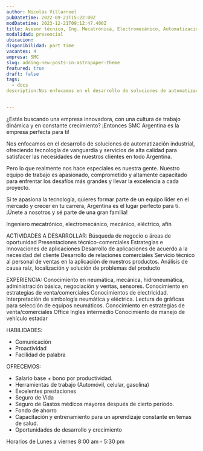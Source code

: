```yaml
---
author: Nicolas Villarroel
pubDatetime: 2022-09-23T15:22:00Z
modDatetime: 2023-12-21T09:12:47.400Z
title: Asesor técnico, Ing. Mecatrónica, Electromecánico, Automatización
modalidad: presencial
ubicacion: 
disponibilidad: part time 
vacantes: 4
empresa: SMC
slug: adding-new-posts-in-astropaper-theme
featured: true
draft: false
tags:
  - docs
description:Nos enfocamos en el desarrollo de soluciones de automatización industrial, ofreciendo tecnología de vanguardia y servicios de alta calidad para satisfacer las necesidades de nuestros clientes en toda Argentina.

 
---
```

¿Estás buscando una empresa innovadora, con una cultura de trabajo dinámica y en constante crecimiento? ¡Entonces SMC Argentina es la empresa perfecta para ti!

Nos enfocamos en el desarrollo de soluciones de automatización industrial, ofreciendo tecnología de vanguardia y servicios de alta calidad para satisfacer las necesidades de nuestros clientes en todo Argentina.

Pero lo que realmente nos hace especiales es nuestra gente. Nuestro equipo de trabajo es apasionado, comprometido y altamente capacitado para enfrentar los desafíos más grandes y llevar la excelencia a cada proyecto.

Si te apasiona la tecnología, quieres formar parte de un equipo líder en el mercado y crecer en tu carrera, Argentina es el lugar perfecto para ti. ¡Únete a nosotros y sé parte de una gran familia!

Ingeniero mecatrónico, electromecánico,
mecánico, eléctrico, afín

ACTIVIDADES A DESARROLLAR:
Búsqueda de negocio o áreas de oportunidad
Presentaciones técnico-comerciales
Estrategias e Innovaciones de aplicaciones
Desarrollo de aplicaciones de acuerdo a la necesidad del cliente
Desarrollo de relaciones comerciales
Servicio técnico al personal de ventas en la aplicación de nuestros productos.
Análisis de causa raíz, localización y solución de problemas del producto

EXPERIENCIA:
Conocimiento en neumática, mecánica, hidroneumática, administración básica, negociación y ventas, sensores.
Conocimiento en estrategias de venta/comerciales
Conocimientos de electricidad.
Interpretación de simbología neumática y eléctrica.
Lectura de gráficas para selección de equipos neumáticos.
Conocimiento en estrategias de venta/comerciales
Office
Ingles intermedio
Conocimiento de manejo de vehículo estadar

HABILIDADES:
- Comunicación
- Proactividad
- Facilidad de palabra

OFRECEMOS:
- Salario base + bono por productividad.
- Herramientas de trabajo (Automóvil, celular, gasolina)
- Excelentes prestaciones
- Seguro de Vida
- Seguro de Gastos médicos mayores después de cierto periodo.
- Fondo de ahorro
- Capacitación y entrenamiento para un aprendizaje constante en temas de salud.
- Oportunidades de desarrollo y crecimiento

Horarios de Lunes a viernes 8:00 am - 5:30 pm


